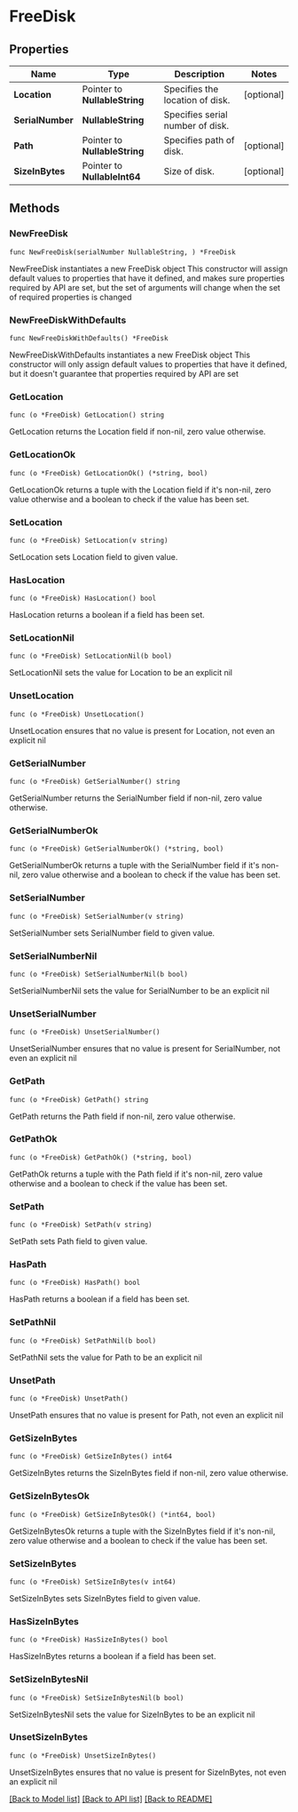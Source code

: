 # FreeDisk

## Properties

Name | Type | Description | Notes
------------ | ------------- | ------------- | -------------
**Location** | Pointer to **NullableString** | Specifies the location of disk. | [optional] 
**SerialNumber** | **NullableString** | Specifies serial number of disk. | 
**Path** | Pointer to **NullableString** | Specifies path of disk. | [optional] 
**SizeInBytes** | Pointer to **NullableInt64** | Size of disk. | [optional] 

## Methods

### NewFreeDisk

`func NewFreeDisk(serialNumber NullableString, ) *FreeDisk`

NewFreeDisk instantiates a new FreeDisk object
This constructor will assign default values to properties that have it defined,
and makes sure properties required by API are set, but the set of arguments
will change when the set of required properties is changed

### NewFreeDiskWithDefaults

`func NewFreeDiskWithDefaults() *FreeDisk`

NewFreeDiskWithDefaults instantiates a new FreeDisk object
This constructor will only assign default values to properties that have it defined,
but it doesn't guarantee that properties required by API are set

### GetLocation

`func (o *FreeDisk) GetLocation() string`

GetLocation returns the Location field if non-nil, zero value otherwise.

### GetLocationOk

`func (o *FreeDisk) GetLocationOk() (*string, bool)`

GetLocationOk returns a tuple with the Location field if it's non-nil, zero value otherwise
and a boolean to check if the value has been set.

### SetLocation

`func (o *FreeDisk) SetLocation(v string)`

SetLocation sets Location field to given value.

### HasLocation

`func (o *FreeDisk) HasLocation() bool`

HasLocation returns a boolean if a field has been set.

### SetLocationNil

`func (o *FreeDisk) SetLocationNil(b bool)`

 SetLocationNil sets the value for Location to be an explicit nil

### UnsetLocation
`func (o *FreeDisk) UnsetLocation()`

UnsetLocation ensures that no value is present for Location, not even an explicit nil
### GetSerialNumber

`func (o *FreeDisk) GetSerialNumber() string`

GetSerialNumber returns the SerialNumber field if non-nil, zero value otherwise.

### GetSerialNumberOk

`func (o *FreeDisk) GetSerialNumberOk() (*string, bool)`

GetSerialNumberOk returns a tuple with the SerialNumber field if it's non-nil, zero value otherwise
and a boolean to check if the value has been set.

### SetSerialNumber

`func (o *FreeDisk) SetSerialNumber(v string)`

SetSerialNumber sets SerialNumber field to given value.


### SetSerialNumberNil

`func (o *FreeDisk) SetSerialNumberNil(b bool)`

 SetSerialNumberNil sets the value for SerialNumber to be an explicit nil

### UnsetSerialNumber
`func (o *FreeDisk) UnsetSerialNumber()`

UnsetSerialNumber ensures that no value is present for SerialNumber, not even an explicit nil
### GetPath

`func (o *FreeDisk) GetPath() string`

GetPath returns the Path field if non-nil, zero value otherwise.

### GetPathOk

`func (o *FreeDisk) GetPathOk() (*string, bool)`

GetPathOk returns a tuple with the Path field if it's non-nil, zero value otherwise
and a boolean to check if the value has been set.

### SetPath

`func (o *FreeDisk) SetPath(v string)`

SetPath sets Path field to given value.

### HasPath

`func (o *FreeDisk) HasPath() bool`

HasPath returns a boolean if a field has been set.

### SetPathNil

`func (o *FreeDisk) SetPathNil(b bool)`

 SetPathNil sets the value for Path to be an explicit nil

### UnsetPath
`func (o *FreeDisk) UnsetPath()`

UnsetPath ensures that no value is present for Path, not even an explicit nil
### GetSizeInBytes

`func (o *FreeDisk) GetSizeInBytes() int64`

GetSizeInBytes returns the SizeInBytes field if non-nil, zero value otherwise.

### GetSizeInBytesOk

`func (o *FreeDisk) GetSizeInBytesOk() (*int64, bool)`

GetSizeInBytesOk returns a tuple with the SizeInBytes field if it's non-nil, zero value otherwise
and a boolean to check if the value has been set.

### SetSizeInBytes

`func (o *FreeDisk) SetSizeInBytes(v int64)`

SetSizeInBytes sets SizeInBytes field to given value.

### HasSizeInBytes

`func (o *FreeDisk) HasSizeInBytes() bool`

HasSizeInBytes returns a boolean if a field has been set.

### SetSizeInBytesNil

`func (o *FreeDisk) SetSizeInBytesNil(b bool)`

 SetSizeInBytesNil sets the value for SizeInBytes to be an explicit nil

### UnsetSizeInBytes
`func (o *FreeDisk) UnsetSizeInBytes()`

UnsetSizeInBytes ensures that no value is present for SizeInBytes, not even an explicit nil

[[Back to Model list]](../README.md#documentation-for-models) [[Back to API list]](../README.md#documentation-for-api-endpoints) [[Back to README]](../README.md)


